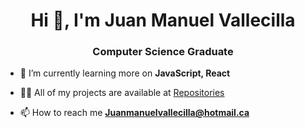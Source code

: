<h1 align="center">Hi 👋, I'm Juan Manuel Vallecilla</h1>
<h3 align="center">Computer Science Graduate</h3>

- 🌱 I’m currently learning more on **JavaScript, React**

- 👨‍💻 All of my projects are available at [Repositories](https://github.com/JuanVallecilla?tab=repositories)

- 📫 How to reach me **Juanmanuelvallecilla@hotmail.ca**

